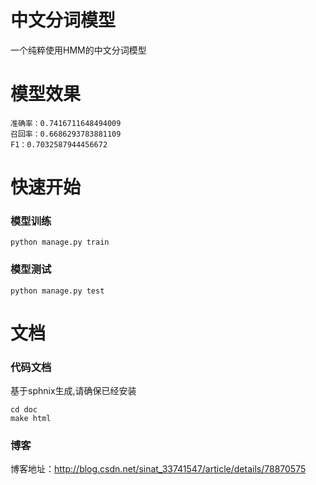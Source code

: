 # 中文分词模型
一个纯粹使用HMM的中文分词模型

# 模型效果

    准确率：0.7416711648494009
    召回率：0.6686293783881109
    F1：0.7032587944456672

# 快速开始
### 模型训练

    python manage.py train

### 模型测试

    python manage.py test

# 文档
### 代码文档
基于sphnix生成,请确保已经安装

    cd doc
    make html

### 博客
博客地址：http://blog.csdn.net/sinat_33741547/article/details/78870575
